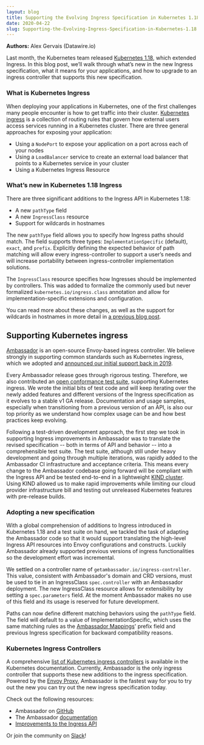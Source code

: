 ```yaml
---
layout: blog
title: Supporting the Evolving Ingress Specification in Kubernetes 1.18
date: 2020-04-22
slug: Supporting-the-Evolving-Ingress-Specification-in-Kubernetes-1.18
---
```


**Authors:** Alex Gervais (Datawire.io)

Last month, the Kubernetes team released [Kubernetes 1.18](https://kubernetes.io/blog/2020/03/25/kubernetes-1-18-release-announcement/), which extended Ingress. In this blog post, we’ll walk through what’s new in the new Ingress specification, what it means for your applications, and how to upgrade to an ingress controller that supports this new specification.

### What is Kubernetes Ingress
When deploying your applications in Kubernetes, one of the first challenges many people encounter is how to get traffic into their cluster. [Kubernetes ingress](https://blog.getambassador.io/kubernetes-ingress-nodeport-load-balancers-and-ingress-controllers-6e29f1c44f2d) is a collection of routing rules that govern how external users access services running in a Kubernetes cluster. There are three general approaches for exposing your application:

* Using a `NodePort` to expose your application on a port across each of your nodes
* Using a `LoadBalancer` service to create an external load balancer that points to a Kubernetes service in your cluster
* Using a Kubernetes Ingress Resource

### What’s new in Kubernetes 1.18 Ingress
There are three significant additions to the Ingress API in Kubernetes 1.18:

* A new `pathType` field
* A new `IngressClass` resource
* Support for wildcards in hostnames

The new `pathType` field allows you to specify how Ingress paths should match.
The field supports three types: `ImplementationSpecific` (default), `exact`, and `prefix`. Explicitly defining the expected behavior of path matching will allow every ingress-controller to support a user’s needs and will increase portability between ingress-controller implementation solutions.

The `IngressClass` resource specifies how Ingresses should be implemented by controllers. This was added to formalize the commonly used but never formalized `kubernetes.io/ingress.class` annotation and allow for implementation-specific extensions and configuration.

You can read more about these changes, as well as the support for wildcards in hostnames in more detail in [a previous blog post](https://kubernetes.io/blog/2020/04/02/improvements-to-the-ingress-api-in-kubernetes-1.18/).

## Supporting Kubernetes ingress
[Ambassador](https://www.getambassador.io) is an open-source Envoy-based ingress controller. We believe strongly in supporting common standards such as Kubernetes ingress, which we adopted and [announced our initial support back in 2019](https://blog.getambassador.io/ambassador-ingress-controller-better-config-reporting-updated-envoy-proxy-99dc9139e28f).

Every Ambassador release goes through rigorous testing. Therefore, we also contributed an [open conformance test suite](https://github.com/kubernetes-sigs/ingress-controller-conformance), supporting Kubernetes ingress. We wrote the initial bits of test code and will keep iterating over the newly added features and different versions of the Ingress specification as it evolves to a stable v1 GA release. Documentation and usage samples, especially when transitioning from a previous version of an API, is also our top priority as we understand how complex usage can be and how best practices keep evolving.

Following a test-driven development approach, the first step we took in supporting Ingress improvements in Ambassador was to translate the revised specification -- both in terms of API and behavior -- into a comprehensible test suite. The test suite, although still under heavy development and going through multiple iterations, was rapidly added to the Ambassador CI infrastructure and acceptance criteria. This means every change to the Ambassador codebase going forward will be compliant with the Ingress API and be tested end-to-end in a lightweight [KIND cluster](https://kind.sigs.k8s.io/). Using KIND allowed us to make rapid improvements while limiting our cloud provider infrastructure bill and testing out unreleased Kubernetes features with pre-release builds.

### Adopting a new specification
With a global comprehension of additions to Ingress introduced in Kubernetes 1.18 and a test suite on hand, we tackled the task of adapting the Ambassador code so that it would support translating the high-level Ingress API resources into Envoy configurations and constructs. Luckily Ambassador already supported previous versions of ingress functionalities so the development effort was incremental.

We settled on a controller name of `getambassador.io/ingress-controller`. This value, consistent with Ambassador's domain and CRD versions, must be used to tie in an IngressClass `spec.controller` with an Ambassador deployment. The new IngressClass resource allows for extensibility by setting a `spec.parameters` field. At the moment Ambassador makes no use of this field and its usage is reserved for future development.

Paths can now define different matching behaviors using the `pathType` field. The field will default to a value of ImplementationSpecific, which uses the same matching rules as the [Ambassador Mappings](https://www.getambassador.io/docs/latest/topics/using/mappings/)' prefix field and previous Ingress specification for backward compatibility reasons.

### Kubernetes Ingress Controllers
A comprehensive [list of Kubernetes ingress controllers](https://kubernetes.io/docs/concepts/services-networking/ingress-controllers/) is available in the Kubernetes documentation. Currently, Ambassador is the only ingress controller that supports these new additions to the ingress specification. Powered by the [Envoy Proxy](https://www.envoyproxy.io), Ambassador is the fastest way for you to try out the new you can try out the new ingress specification today.

Check out the following resources:

* Ambassador on [GitHub](https://www.github.com/datawire/ambassador)
* The Ambassador [documentation](https://www.getambassador.io/docs)
* [Improvements to the Ingress API](https://kubernetes.io/blog/2020/04/02/improvements-to-the-ingress-api-in-kubernetes-1.18/)

Or join the community on [Slack](http://d6e.co/slack)!
